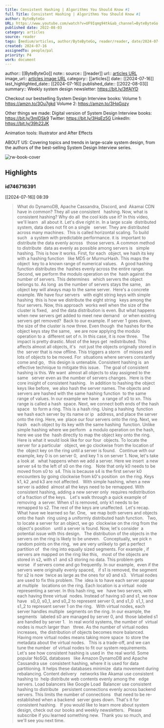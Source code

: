 ```yaml
---
title: Consistent Hashing | Algorithms You Should Know #1
full Title: Consistent Hashing | Algorithms You Should Know #1
author: ByteByteGo
URL: https://www.youtube.com/watch?v=UF9Iqmg94tk&ab_channel=ByteByteGo
published date: 2022-08-03
category: articles
source: reader
tags: [medium/articles, author/ByteByteGo, reader/reader, date/2024-07-16, area/reader]
created: 2024-07-16
assignedTo: people/pal
priority: P4
work: document
---
```

author:: [[ByteByteGo]]
note:: 
source:: [[reader]]
url:: [articles URL](https://www.youtube.com/watch?v=UF9Iqmg94tk&ab_channel=ByteByteGo)
image_url:: [articles image URL](https://i.ytimg.com/vi/UF9Iqmg94tk/maxresdefault.jpg)
category:: [[articles]]
date:: [[2024-07-16]]
last_highlighted_date:: [[2024-07-16]]
published_date:: [[2022-08-03]]
summary:: Weekly system design newsletter: https://bit.ly/3tfAlYD

Checkout our bestselling System Design Interview books: 
Volume 1: https://amzn.to/3Ou7gkd
Volume 2: https://amzn.to/3HqGozy

Other things we made:
Digital version of System Design Interview books: https://bit.ly/3mlDSk9
Twitter: https://bit.ly/3HqEz5G
LinkedIn:  https://bit.ly/39h22JK

Animation tools: Illustrator and After Effects

ABOUT US: 
Covering topics and trends in large-scale system design, from the authors of the best-selling System Design Interview series.


![rw-book-cover](https://i.ytimg.com/vi/UF9Iqmg94tk/maxresdefault.jpg)

## Highlights
### id746716391
[[2024-07-16]] 08:39
> What do DynamoDB, Apache Cassandra, Discord, and  Akamai CDN have in common? They all use consistent   hashing. Now, what is consistent hashing? Why do all  the cool kids use it? In this video, we'll learn   all about it. Let's dive right in. In a large scale  distributed system, data does not fit on a single   server. They are distributed across many machines.  This is called horizontal scaling. To build such  
> a system with predictable performance. it is  important to distribute the data evenly across   those servers. A common method to distribute  data as evenly as possible among servers is   simple hashing. This is how it works. First, for each  object, we hash its key with a hashing function   like MD5 or MurmurHash. This maps the object  key to a known range of numerical values.  
> A good hashing function distributes the  hashes evenly across the entire range.   Second, we perform the modulo operation on the  hash against the number of servers. This determines   which servers the object belongs to. As long  as the number of servers stays the same,   an object key will always map to the same server.  Here's a concrete example. We have four servers   with eight string keys with simple hashing  this is how we distribute the eight string  
> keys among the four servers. Now, this approach  works well when the size of the cluster is fixed,   and the data distribution is even. But what happens  when new servers get added to meet new demand   or when existing servers get removed?  Back to our example. If server 1 goes down,   the size of the cluster is now three. Even though  the hashes for the object keys stay the same,   we are now applying the modulo operation to a  different set of n. In this case, it is now three.  
> The impact is pretty drastic. Most of the keys get  redistributed. This affects almost all objects, it's   not just the objects originally stored in the  server that is now offline. This triggers a storm   of misses and lots of objects to be moved. For  situations where servers constantly come and go,   this design is untenable. Consistent hashing is  an effective technique to mitigate this issue.  
> The goal of consistent hashing is this. We want  almost all objects to stay assigned to the same   server even as the number of servers changes.  Here is the core insight of consistent hashing.   In addition to hashing the object keys like before,  we also hash the server names. The objects and   servers are hashed with the same hashing function  to the same range of values. In our example we have   a range of x0 to xn. This range is called a hash  space. Next, we connect both ends of the hash space  
> to form a ring. This is a hash ring. Using a hashing  function we hash each server by its name or ip   address, and place the server onto the ring. Here, we  place our four servers onto the ring. Next, we hash   each object by its key with the same hashing  function. Unlike simple hashing where we perform  
> a modulo operation on the hash, here we use the  hash directly to map the object key onto the ring.   Here is what it would look like for our four  objects. To locate the server for a particular   object, we go clockwise from the location of the  object key on the ring until a server is found.   Continue with our example, key 0 is on server 0,  and key 1 is on server 1. Now, let's take a look at   what happens when we add a server. Here we insert  a new server s4 to the left of s0 on the ring.  
> Note that only k0 needs to be moved from s0 to  s4. This is because s4 is the first server k0   encounters by going clockwise from k0's position  on the ring. Keys k1, k2 ,and k3 are not affected.   With simple hashing, when a new server is added  almost all the keys need to be remapped. With  
> consistent hashing, adding a new server only  requires redistribution of a fraction of the keys.   Let's walk through a quick example of removing  a server. When s1 is removed, only k1 needs to be   remapped to s2. The rest of the keys are unaffected.  Let's recap. What have we learned so far. One,   we map both servers and objects onto the hash  ring using a uniformly distributed hash function.  
> Two, to locate a server for an object, we go  clockwise on the ring from the object's position   until a server is found. Now, let's consider  a potential issue with this design.   The distribution of the objects in the  servers on the ring is likely to be uneven.   Conceptually, we pick n random points on the ring,  we are very unlikely to get a perfect partition of   the ring into equally sized segments. For example , if servers are mapped on the ring like this,  
> most of the objects are stored in s2, with s1  and s3 storing no data. This problem gets worse   if servers come and go frequently. In our example,  even if the servers were originally evenly spaced,   if s1 is removed, the segment for s2 is now  twice as large as the ones for s0 and s3.   Virtual nodes are used to fix this problem. The  idea is to have each server appear at multiple  
> locations on the ring. Each location is a virtual  node representing a server. In this hash ring, we   have two servers, with each having three virtual  nodes. Instead of having s0 and s1, we now have   s0_0, s0_1, and s0_2 to represent server 0, and s1_0  s1_1, and s1_2 to represent server 1 on the ring.   With virtual nodes, each server handles multiple  segments on the ring. In our example, the segments  
> labeled s0 are managed by server 0, and  those labeled s1 are handled by server 1.   In real world systems, the number of  virtual nodes is much larger than   three. As the number of virtual nodes increases,  the distribution of objects becomes more balanced.   Having more virtual nodes means taking more space  to store the metadata about the virtual nodes.  
> This is a trade-off, and we can tune the number  of virtual nodes to fit our system requirements.  Let's see how consistent hashing is used in  the real world. Some popular NoSQL databases   like Amazon DynamoDB and Apache Cassandra use  consistent hashing, where it is used for data   partitioning. It helps these databases minimize  data movement during rebalancing. Content delivery   networks like Akamai use consistent hashing to  help distribute web contents evenly among the  
> edge servers. Load balancers like Google Load  Balancer use consistent hashing to distribute   persistent connections evenly across backend  servers. This limits the number of connections   that need to be re-established when a backend  server goes down. That's it for consistent hashing.   If you would like to learn more about system  design, check out our books and weekly newsletters.   Please subscribe if you learned something new.  Thank you so much, and we'll see you next time.


